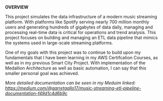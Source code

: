 **OVERVIEW**

This project simulates the data infrastructure of a modern music streaming platform. With platforms like Spotify serving nearly 700 million monthly users and generating hundreds of gigabytes of data daily, managing and processing real-time data is critical for operations and trend analysis. This project focuses on building and managing an ETL data pipeline that mimics the systems used in large-scale streaming platforms.

One of my goals with this project was to continue to build upon my fundamentals that I have been learning in my AWS Certifcation Courses, as well as in my previous Smart City Project. With implementation of the Medallion Architecture as well as basic automation, I can say that this smaller personal goal was achieved.

*More detailed documentation can be seen in my Meduim linked:*
*https://medium.com/@garretgallo17/music-streaming-etl-pipeline-documentation-f49d1c4d6b9c*
